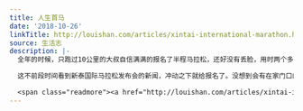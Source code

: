 ```yaml
---
title: 人生首马
date: '2018-10-26'
linkTitle: http://louishan.com/articles/xintai-international-marathon.html
source: 生活志
description: |-
  全年的时候，只跑过10公里的大叔自信满满的报名了半程马拉松，还好没有丢脸，用时两个多小时还是顺利完赛了。跑到最后两公里的时候，当时觉得自己腿肚子已经快要抽筋了，两腿也已经跑不起来了，后来又自己跑着玩的时候跑过半马，然后是生日公里数跑步连续两年也都顺利达成了，虽然跑步用时非常渣渣，但是自己觉得还算是满意。

  这不前段时间看到新泰国际马拉松发布会的新闻，冲动之下就给报名了。没想到会有在家门口的马拉松，是自己成长的地方，而且是新泰首届国际马拉松，非常有纪念意义，于是就报名参加了。虽然说还有一个家门口的国际马拉松——济南（长清）国际马拉松今年也是首届，但是当看到比赛地点在长清的时候就放弃了，这跟济南离得有点远啊。

  <span class="readmore"><a href="http://louishan.com/articles/xintai-international-marathon.html" title="人生首马">阅读全文——共948字</a></span>
---
```

